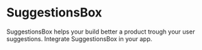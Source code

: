 # SuggestionsBox
SuggestionsBox helps your build better a product trough your user suggestions. 
Integrate SuggestionsBox in your app.
